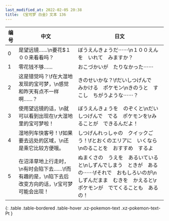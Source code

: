 ```yaml
---
last_modified_at: 2022-02-05 20:38
title: 《宝可梦 白金》文本 136
---
```

| 编号 | 中文 | 日文 |
| ---- | ---- | ---- |
| 0 | 是望远镜……\n要花$１００来看看吗？ | ぼうえんきょうだ⋯⋯\n１００えんを　いれて　みますか？ |
| 1 | 零花钱不够…… | おこづかいが　たりなかった⋯⋯ |
| 2 | 这是错觉吗？\f在大湿地发现的宝可梦，\n感觉和昨天有点不一样啊……？ | きのせいかな？\fだいしつげんで　みかける　ポケモン\nきのうと　すこし　ちがうような⋯⋯？ |
| 3 | 使用望远镜的话，\n就可以看到出现在\r大湿地里的宝可梦啦！ | ぼうえんきょうを　のぞくと\nだいしつげんで　でる　ポケモンを\rみることが　できるんだよ！ |
| 4 | 湿地列车快客号！\f如果要去远处的区域，\n还是乘它比较方便哦。 | しつげんれっしゃの　クイックごう！\fとおくのエリアに　いくなら\nのることを　おすすめ　するよ |
| 5 | 在沼泽草地上行走时，\n有时会陷下去……\f而有趣的是，\n陷下去后改变方向的话，\r宝可梦可能会出现！ | ぬまくさの　うえを　あるいていると\nしずんでしまう　ときが　あるの⋯⋯\fそれで　おもしろいのが\nしずんだまま　むきを　かえると\rポケモンが　でてくることも　あるの！ |
{: .table .table-bordered .table-hover .xz-pokemon-text .xz-pokemon-text-Pt }